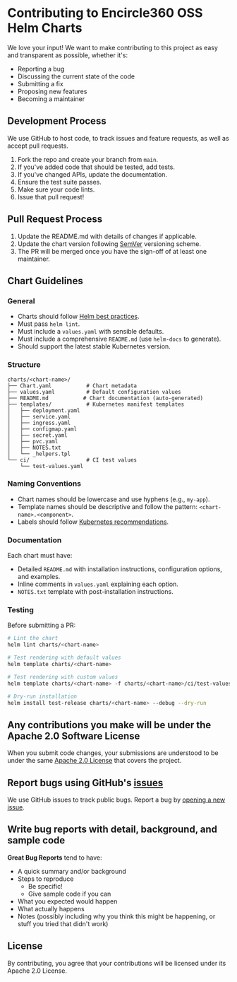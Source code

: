 # Contributing to Encircle360 OSS Helm Charts

We love your input! We want to make contributing to this project as easy and transparent as possible, whether it's:

- Reporting a bug
- Discussing the current state of the code
- Submitting a fix
- Proposing new features
- Becoming a maintainer

## Development Process

We use GitHub to host code, to track issues and feature requests, as well as accept pull requests.

1. Fork the repo and create your branch from `main`.
2. If you've added code that should be tested, add tests.
3. If you've changed APIs, update the documentation.
4. Ensure the test suite passes.
5. Make sure your code lints.
6. Issue that pull request!

## Pull Request Process

1. Update the README.md with details of changes if applicable.
2. Update the chart version following [SemVer](https://semver.org/) versioning scheme.
3. The PR will be merged once you have the sign-off of at least one maintainer.

## Chart Guidelines

### General

- Charts should follow [Helm best practices](https://helm.sh/docs/chart_best_practices/).
- Must pass `helm lint`.
- Must include a `values.yaml` with sensible defaults.
- Must include a comprehensive `README.md` (use `helm-docs` to generate).
- Should support the latest stable Kubernetes version.

### Structure

```
charts/<chart-name>/
├── Chart.yaml           # Chart metadata
├── values.yaml          # Default configuration values
├── README.md           # Chart documentation (auto-generated)
├── templates/           # Kubernetes manifest templates
│   ├── deployment.yaml
│   ├── service.yaml
│   ├── ingress.yaml
│   ├── configmap.yaml
│   ├── secret.yaml
│   ├── pvc.yaml
│   ├── NOTES.txt
│   └── _helpers.tpl
└── ci/                  # CI test values
    └── test-values.yaml
```

### Naming Conventions

- Chart names should be lowercase and use hyphens (e.g., `my-app`).
- Template names should be descriptive and follow the pattern: `<chart-name>.<component>`.
- Labels should follow [Kubernetes recommendations](https://kubernetes.io/docs/concepts/overview/working-with-objects/common-labels/).

### Documentation

Each chart must have:
- Detailed `README.md` with installation instructions, configuration options, and examples.
- Inline comments in `values.yaml` explaining each option.
- `NOTES.txt` template with post-installation instructions.

### Testing

Before submitting a PR:

```bash
# Lint the chart
helm lint charts/<chart-name>

# Test rendering with default values
helm template charts/<chart-name>

# Test rendering with custom values
helm template charts/<chart-name> -f charts/<chart-name>/ci/test-values.yaml

# Dry-run installation
helm install test-release charts/<chart-name> --debug --dry-run
```

## Any contributions you make will be under the Apache 2.0 Software License

When you submit code changes, your submissions are understood to be under the same [Apache 2.0 License](http://www.apache.org/licenses/LICENSE-2.0) that covers the project.

## Report bugs using GitHub's [issues](https://github.com/encircle360-oss/helm-charts/issues)

We use GitHub issues to track public bugs. Report a bug by [opening a new issue](https://github.com/encircle360-oss/helm-charts/issues/new).

## Write bug reports with detail, background, and sample code

**Great Bug Reports** tend to have:

- A quick summary and/or background
- Steps to reproduce
  - Be specific!
  - Give sample code if you can
- What you expected would happen
- What actually happens
- Notes (possibly including why you think this might be happening, or stuff you tried that didn't work)

## License

By contributing, you agree that your contributions will be licensed under its Apache 2.0 License.